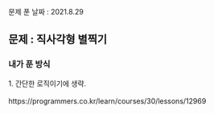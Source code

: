 문제 푼 날짜 : 2021.8.29

<h2>문제 : 직사각형 별찍기</h2>

<h3>내가 푼 방식</h3>
<div>1. 간단한 로직이기에 생략.</div>
<br>
https://programmers.co.kr/learn/courses/30/lessons/12969